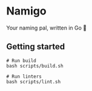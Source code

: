 # Namigo

Your naming pal, written in Go 🐶

## Getting started

```shell
# Run build
bash scripts/build.sh

# Run linters
bash scripts/lint.sh
```
